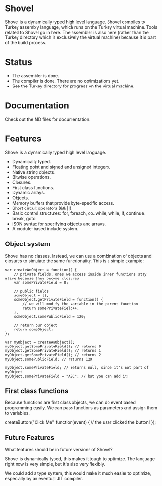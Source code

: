 # Shovel

Shovel is a dynamically typed high level language. Shovel compiles to Turkey assembly language, which runs on the Turkey virtual machine. Tools related to Shovel go in here. The assembler is also here (rather than the Turkey directory which is exclusively the virtual machine) because it is part of the build process.

# Status
- The assembler is done.
- The compiler is done. There are no optimizations yet.
- See the Turkey directory for progress on the virtual machine.

# Documentation
Check out the MD files for documentation.

# Features
Shovel is a dynamically typed high level language.

* Dynamically typed.
* Floating point and signed and unsigned integers.
* Native string objects.
* Bitwise operations.
* Closures.
* First class functions.
* Dynamic arrays.
* Objects.
* Memory buffers that provide byte-specific access.
* Short circuit operators (&& ||).
* Basic control structures: for, foreach, do..while, while, if, continue, break, goto
* jSON syntax for specifying objects and arrays.
* A module-based include system.

## Object system
Shovel has no classes. Instead, we can use a combination of objects and closures to simulate the same functionality. This is a simple example:

````
var createAnObject = function() {
	// private fields, ones we access inside inner functions stay alive because they become closures
	var somePrivateField = 0;

	// public fields
	someObject = {};
	someObject.getPrivateField = function() {
		// we will modify the variable in the parent function
		return somePrivateField++;
	};
	someObject.somePublicField = 120;

	// return our object
	return someObject;
};

var myObject = createAnObject();
myObject.getSomePrivateField(); // returns 0
myObject.getSomePrivateField(); // returns 1
myObject.getSomePrivateField(); // returns 2
myObject.somePublicField; // returns 120

myObject.somePrivateField; // returns null, since it's not part of myObject
myObject.somePrivateField = "ABC"; // but you can add it!
````

## First class functions
Because functions are first class objects, we can do event based programming easily. We can pass functions as parameters and assign them to variables.

createButton("Click Me", function(event) {
	// the user clicked the button!
});

## Future Features
What features should be in future versions of Shovel?

Shovel is dynamically typed, this makes it tough to optimize. The language right now is very simple, but it's also very flexibly.

We could add a type system, this would make it much easier to optimize, especially by an eventual JIT compiler.
